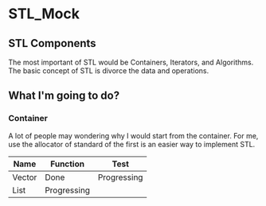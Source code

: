 # STL_Mock
## STL Components
The most important of STL would be Containers, Iterators, and Algorithms.  
The basic concept of STL is divorce the data and operations.

## What I'm going to do?
### Container
A lot of people may wondering why I would start from the container. For me, use the allocator of standard of the first is an easier way to implement STL.

|Name|Function|Test|
|----|----|----|
|Vector|Done|Progressing|
|List|Progressing||




